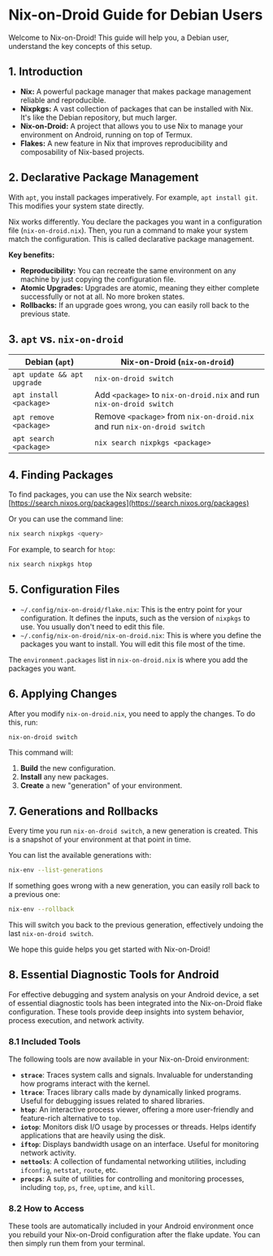 # Nix-on-Droid Guide for Debian Users

Welcome to Nix-on-Droid! This guide will help you, a Debian user, understand the key concepts of this setup.

## 1. Introduction

*   **Nix:** A powerful package manager that makes package management reliable and reproducible.
*   **Nixpkgs:** A vast collection of packages that can be installed with Nix. It's like the Debian repository, but much larger.
*   **Nix-on-Droid:** A project that allows you to use Nix to manage your environment on Android, running on top of Termux.
*   **Flakes:** A new feature in Nix that improves reproducibility and composability of Nix-based projects.

## 2. Declarative Package Management

With `apt`, you install packages imperatively. For example, `apt install git`. This modifies your system state directly.

Nix works differently. You declare the packages you want in a configuration file (`nix-on-droid.nix`). Then, you run a command to make your system match the configuration. This is called declarative package management.

**Key benefits:**

*   **Reproducibility:** You can recreate the same environment on any machine by just copying the configuration file.
*   **Atomic Upgrades:** Upgrades are atomic, meaning they either complete successfully or not at all. No more broken states.
*   **Rollbacks:** If an upgrade goes wrong, you can easily roll back to the previous state.

## 3. `apt` vs. `nix-on-droid`

| Debian (`apt`)                  | Nix-on-Droid (`nix-on-droid`) |
| ------------------------------- | ----------------------------- |
| `apt update && apt upgrade`     | `nix-on-droid switch`         |
| `apt install <package>`         | Add `<package>` to `nix-on-droid.nix` and run `nix-on-droid switch` |
| `apt remove <package>`          | Remove `<package>` from `nix-on-droid.nix` and run `nix-on-droid switch` |
| `apt search <package>`          | `nix search nixpkgs <package>` |

## 4. Finding Packages

To find packages, you can use the Nix search website: [https://search.nixos.org/packages](https://search.nixos.org/packages)

Or you can use the command line:

```bash
nix search nixpkgs <query>
```

For example, to search for `htop`:

```bash
nix search nixpkgs htop
```

## 5. Configuration Files

*   `~/.config/nix-on-droid/flake.nix`: This is the entry point for your configuration. It defines the inputs, such as the version of `nixpkgs` to use. You usually don't need to edit this file.
*   `~/.config/nix-on-droid/nix-on-droid.nix`: This is where you define the packages you want to install. You will edit this file most of the time.

The `environment.packages` list in `nix-on-droid.nix` is where you add the packages you want.

## 6. Applying Changes

After you modify `nix-on-droid.nix`, you need to apply the changes. To do this, run:

```bash
nix-on-droid switch
```

This command will:

1.  **Build** the new configuration.
2.  **Install** any new packages.
3.  **Create** a new "generation" of your environment.

## 7. Generations and Rollbacks

Every time you run `nix-on-droid switch`, a new generation is created. This is a snapshot of your environment at that point in time.

You can list the available generations with:

```bash
nix-env --list-generations
```

If something goes wrong with a new generation, you can easily roll back to a previous one:

```bash
nix-env --rollback
```

This will switch you back to the previous generation, effectively undoing the last `nix-on-droid switch`.

We hope this guide helps you get started with Nix-on-Droid!

## 8. Essential Diagnostic Tools for Android

For effective debugging and system analysis on your Android device, a set of essential diagnostic tools has been integrated into the Nix-on-Droid flake configuration. These tools provide deep insights into system behavior, process execution, and network activity.

### 8.1 Included Tools

The following tools are now available in your Nix-on-Droid environment:

*   **`strace`**: Traces system calls and signals. Invaluable for understanding how programs interact with the kernel.
*   **`ltrace`**: Traces library calls made by dynamically linked programs. Useful for debugging issues related to shared libraries.
*   **`htop`**: An interactive process viewer, offering a more user-friendly and feature-rich alternative to `top`.
*   **`iotop`**: Monitors disk I/O usage by processes or threads. Helps identify applications that are heavily using the disk.
*   **`iftop`**: Displays bandwidth usage on an interface. Useful for monitoring network activity.
*   **`nettools`**: A collection of fundamental networking utilities, including `ifconfig`, `netstat`, `route`, etc.
*   **`procps`**: A suite of utilities for controlling and monitoring processes, including `top`, `ps`, `free`, `uptime`, and `kill`.

### 8.2 How to Access

These tools are automatically included in your Android environment once you rebuild your Nix-on-Droid configuration after the flake update. You can then simply run them from your terminal.

